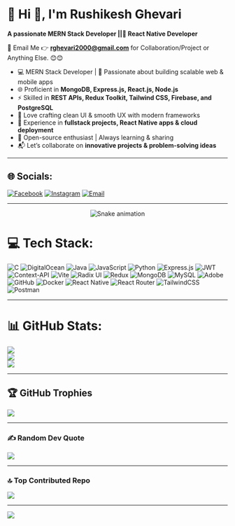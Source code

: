 # 💫 Hi 👋, I'm Rushikesh Ghevari
**A passionate MERN Stack Developer ||📱 React Native Developer**

📩 Email Me 👉 **rghevari2000@gmail.com** for Collaboration/Project or Anything Else. 😊😊

- 💻 MERN Stack Developer | 🚀 Passionate about building scalable web & mobile apps  
- 🌐 Proficient in **MongoDB, Express.js, React.js, Node.js**  
- ⚡ Skilled in **REST APIs, Redux Toolkit, Tailwind CSS, Firebase, and PostgreSQL**  
- 🎨 Love crafting clean UI & smooth UX with modern frameworks  
- 📱 Experience in **fullstack projects, React Native apps & cloud deployment**  
- 🔧 Open-source enthusiast | Always learning & sharing  
- 📬 Let’s collaborate on **innovative projects & problem-solving ideas**  

---

## 🌐 Socials:
[![Facebook](https://img.shields.io/badge/Facebook-%231877F2.svg?logo=Facebook&logoColor=white)](https://facebook.com/RushikeshGhevari) 
[![Instagram](https://img.shields.io/badge/Instagram-%23E4405F.svg?logo=Instagram&logoColor=white)](https://instagram.com/rushikesh.ghevari) 
[![Email](https://img.shields.io/badge/Email-D14836?logo=gmail&logoColor=white)](mailto:rghevari2000@gmail.com) 

---

<!-- Snake Game Repo View -->

<div align="center">
  <img src="https://profile-readme-generator.com/assets/snake.svg" alt="Snake animation" />
</div>


# 💻 Tech Stack:
![C](https://img.shields.io/badge/c-%2300599C.svg?style=for-the-badge&logo=c&logoColor=white) 
![DigitalOcean](https://img.shields.io/badge/DigitalOcean-%230167ff.svg?style=for-the-badge&logo=digitalOcean&logoColor=white) 
![Java](https://img.shields.io/badge/java-%23ED8B00.svg?style=for-the-badge&logo=openjdk&logoColor=white) 
![JavaScript](https://img.shields.io/badge/javascript-%23323330.svg?style=for-the-badge&logo=javascript&logoColor=%23F7DF1E) 
![Python](https://img.shields.io/badge/python-3670A0?style=for-the-badge&logo=python&logoColor=ffdd54) 
![Express.js](https://img.shields.io/badge/express.js-%23404d59.svg?style=for-the-badge&logo=express&logoColor=%2361DAFB) 
![JWT](https://img.shields.io/badge/JWT-black?style=for-the-badge&logo=JSON%20web%20tokens) 
![Context-API](https://img.shields.io/badge/Context--Api-000000?style=for-the-badge&logo=react) 
![Vite](https://img.shields.io/badge/vite-%23646CFF.svg?style=for-the-badge&logo=vite&logoColor=white) 
![Radix UI](https://img.shields.io/badge/radix%20ui-161618.svg?style=for-the-badge&logo=radix-ui&logoColor=white) 
![Redux](https://img.shields.io/badge/redux-%23593d88.svg?style=for-the-badge&logo=redux&logoColor=white) 
![MongoDB](https://img.shields.io/badge/MongoDB-%234ea94b.svg?style=for-the-badge&logo=mongodb&logoColor=white) 
![MySQL](https://img.shields.io/badge/mysql-4479A1.svg?style=for-the-badge&logo=mysql&logoColor=white) 
![Adobe](https://img.shields.io/badge/adobe-%23FF0000.svg?style=for-the-badge&logo=adobe&logoColor=white) 
![GitHub](https://img.shields.io/badge/github-%23121011.svg?style=for-the-badge&logo=github&logoColor=white) 
![Docker](https://img.shields.io/badge/docker-%230db7ed.svg?style=for-the-badge&logo=docker&logoColor=white) 
![React Native](https://img.shields.io/badge/react_native-%2320232a.svg?style=for-the-badge&logo=react&logoColor=%2361DAFB) 
![React Router](https://img.shields.io/badge/React_Router-CA4245?style=for-the-badge&logo=react-router&logoColor=white) 
![TailwindCSS](https://img.shields.io/badge/tailwindcss-%2338B2AC.svg?style=for-the-badge&logo=tailwind-css&logoColor=white) 
![Postman](https://img.shields.io/badge/Postman-FF6C37?style=for-the-badge&logo=postman&logoColor=white)

---

# 📊 GitHub Stats:
![](https://github-readme-stats.vercel.app/api?username=rushya7&theme=dark&hide_border=false&include_all_commits=true&count_private=false)<br/>
![](https://nirzak-streak-stats.vercel.app/?user=rushya7&theme=dark&hide_border=false)<br/>
![](https://github-readme-stats.vercel.app/api/top-langs/?username=rushya7&theme=dark&hide_border=false&include_all_commits=true&count_private=false&layout=compact)

---

## 🏆 GitHub Trophies
![](https://github-profile-trophy.vercel.app/?username=rushya7&theme=radical&no-frame=false&no-bg=true&margin-w=4)

---

### ✍️ Random Dev Quote
![](https://quotes-github-readme.vercel.app/api?type=horizontal&theme=radical)

---

### 🔝 Top Contributed Repo
![](https://github-contributor-stats.vercel.app/api?username=rushya7&limit=5&theme=dark&combine_all_yearly_contributions=true)

---

[![](https://visitcount.itsvg.in/api?id=rushya7&icon=0&color=0)](https://visitcount.itsvg.in)

<!-- Proudly created with GPRM ( https://gprm.itsvg.in ) -->
